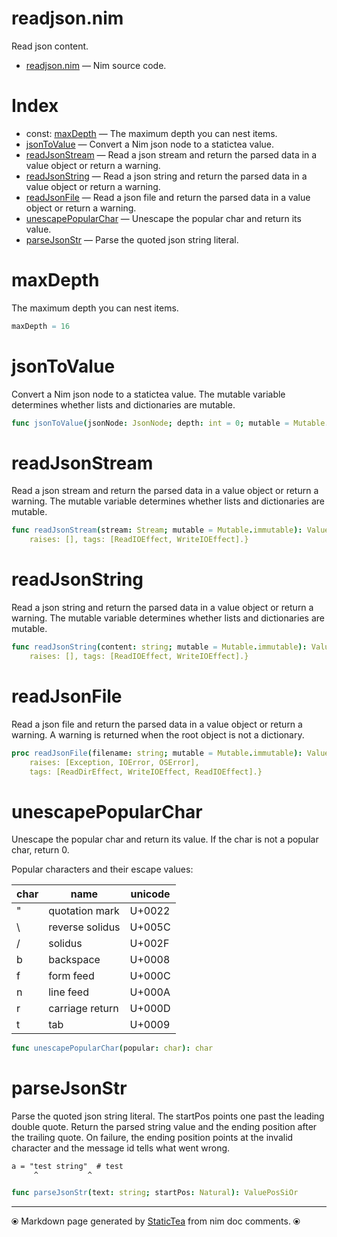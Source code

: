 # readjson.nim

Read json content.

* [readjson.nim](../src/readjson.nim) &mdash; Nim source code.
# Index

* const: [maxDepth](#maxdepth) &mdash; The maximum depth you can nest items.
* [jsonToValue](#jsontovalue) &mdash; Convert a Nim json node to a statictea value.
* [readJsonStream](#readjsonstream) &mdash; Read a json stream and return the parsed data in a value object or return a warning.
* [readJsonString](#readjsonstring) &mdash; Read a json string and return the parsed data in a value object or return a warning.
* [readJsonFile](#readjsonfile) &mdash; Read a json file and return the parsed data in a value object or return a warning.
* [unescapePopularChar](#unescapepopularchar) &mdash; Unescape the popular char and return its value.
* [parseJsonStr](#parsejsonstr) &mdash; Parse the quoted json string literal.

# maxDepth

The maximum depth you can nest items.

```nim
maxDepth = 16
```

# jsonToValue

Convert a Nim json node to a statictea value. The mutable variable determines whether lists and dictionaries are mutable.

```nim
func jsonToValue(jsonNode: JsonNode; depth: int = 0; mutable = Mutable.immutable): ValueOr 
```

# readJsonStream

Read a json stream and return the parsed data in a value object or return a warning. The mutable variable determines whether lists and dictionaries are mutable.

```nim
func readJsonStream(stream: Stream; mutable = Mutable.immutable): ValueOr {.
    raises: [], tags: [ReadIOEffect, WriteIOEffect].}
```

# readJsonString

Read a json string and return the parsed data in a value object or return a warning. The mutable variable determines whether lists and dictionaries are mutable.

```nim
func readJsonString(content: string; mutable = Mutable.immutable): ValueOr {.
    raises: [], tags: [ReadIOEffect, WriteIOEffect].}
```

# readJsonFile

Read a json file and return the parsed data in a value object or return a warning. A warning is returned when the root object is not a dictionary.

```nim
proc readJsonFile(filename: string; mutable = Mutable.immutable): ValueOr {.
    raises: [Exception, IOError, OSError],
    tags: [ReadDirEffect, WriteIOEffect, ReadIOEffect].}
```

# unescapePopularChar

Unescape the popular char and return its value. If the char is
not a popular char, return 0.

 Popular characters and their escape values:

|char      | name           | unicode|
|----------|----------------|--------|
|"         | quotation mark | U+0022 |
|\        | reverse solidus| U+005C |
|/         | solidus        | U+002F |
|b         | backspace      | U+0008 |
|f         | form feed      | U+000C |
|n         | line feed      | U+000A |
|r         | carriage return| U+000D |
|t         | tab            | U+0009 |

```nim
func unescapePopularChar(popular: char): char 
```

# parseJsonStr

Parse the quoted json string literal. The startPos points one
past the leading double quote.  Return the parsed string value
and the ending position after the trailing quote. On
failure, the ending position points at the invalid character and
the message id tells what went wrong.

~~~
a = "test string"  # test
     ^           ^
~~~

```nim
func parseJsonStr(text: string; startPos: Natural): ValuePosSiOr 
```


---
⦿ Markdown page generated by [StaticTea](https://github.com/flenniken/statictea/) from nim doc comments. ⦿

